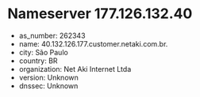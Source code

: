 # Nameserver 177.126.132.40

* as_number: 262343
* name: 40.132.126.177.customer.netaki.com.br.
* city: São Paulo
* country: BR
* organization: Net Aki Internet Ltda
* version: Unknown
* dnssec: Unknown
